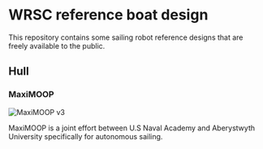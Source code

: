 # WRSC reference boat design
This repository contains some sailing robot reference designs that are freely
available to the public.  


## Hull

### MaxiMOOP

![MaxiMOOP v3](https://www.sailbot.org/wp-content/uploads/2018/06/MMv3-sea-trial.jpg) 

MaxiMOOP is a joint effort between U.S Naval Academy and Aberystwyth University specifically for autonomous sailing.







